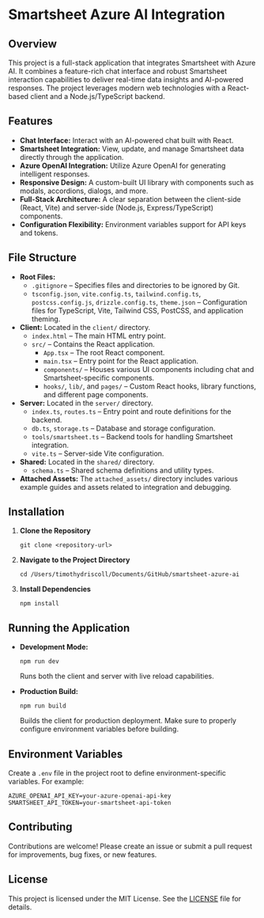 # Smartsheet Azure AI Integration

## Overview

This project is a full-stack application that integrates Smartsheet with Azure AI. It combines a feature-rich chat interface and robust Smartsheet interaction capabilities to deliver real-time data insights and AI-powered responses. The project leverages modern web technologies with a React-based client and a Node.js/TypeScript backend.

## Features

- **Chat Interface:** Interact with an AI-powered chat built with React.
- **Smartsheet Integration:** View, update, and manage Smartsheet data directly through the application.
- **Azure OpenAI Integration:** Utilize Azure OpenAI for generating intelligent responses.
- **Responsive Design:** A custom-built UI library with components such as modals, accordions, dialogs, and more.
- **Full-Stack Architecture:** A clear separation between the client-side (React, Vite) and server-side (Node.js, Express/TypeScript) components.
- **Configuration Flexibility:** Environment variables support for API keys and tokens.

## File Structure

- **Root Files:**
  - `.gitignore` – Specifies files and directories to be ignored by Git.
  - `tsconfig.json`, `vite.config.ts`, `tailwind.config.ts`, `postcss.config.js`, `drizzle.config.ts`, `theme.json` – Configuration files for TypeScript, Vite, Tailwind CSS, PostCSS, and application theming.
- **Client:** Located in the `client/` directory.
  - `index.html` – The main HTML entry point.
  - `src/` – Contains the React application.
    - `App.tsx` – The root React component.
    - `main.tsx` – Entry point for the React application.
    - `components/` – Houses various UI components including chat and Smartsheet-specific components.
    - `hooks/`, `lib/`, and `pages/` – Custom React hooks, library functions, and different page components.
- **Server:** Located in the `server/` directory.
  - `index.ts`, `routes.ts` – Entry point and route definitions for the backend.
  - `db.ts`, `storage.ts` – Database and storage configuration.
  - `tools/smartsheet.ts` – Backend tools for handling Smartsheet integration.
  - `vite.ts` – Server-side Vite configuration.
- **Shared:** Located in the `shared/` directory.
  - `schema.ts` – Shared schema definitions and utility types.
- **Attached Assets:** The `attached_assets/` directory includes various example guides and assets related to integration and debugging.

## Installation

1. **Clone the Repository**

   ```
   git clone <repository-url>
   ```

2. **Navigate to the Project Directory**

   ```
   cd /Users/timothydriscoll/Documents/GitHub/smartsheet-azure-ai
   ```

3. **Install Dependencies**
   ```
   npm install
   ```

## Running the Application

- **Development Mode:**

  ```
  npm run dev
  ```

  Runs both the client and server with live reload capabilities.

- **Production Build:**
  ```
  npm run build
  ```
  Builds the client for production deployment. Make sure to properly configure environment variables before building.

## Environment Variables

Create a `.env` file in the project root to define environment-specific variables. For example:

```
AZURE_OPENAI_API_KEY=your-azure-openai-api-key
SMARTSHEET_API_TOKEN=your-smartsheet-api-token
```

## Contributing

Contributions are welcome! Please create an issue or submit a pull request for improvements, bug fixes, or new features.

## License

This project is licensed under the MIT License. See the [LICENSE](LICENSE) file for details.
